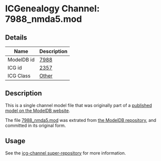 # ICGenealogy Channel: 7988\_nmda5.mod

## Details

Name | Description
---- | -----------
ModelDB id | [7988](http://senselab.med.yale.edu/ModelDB/ShowModel.cshtml?model=7988)
ICG id | [2357](http://icg.neurotheory.ox.ac.uk/channels/other/2357)
ICG Class | [Other](http://icg.neurotheory.ox.ac.uk/channels/other)

## Description

This is a single channel model file that was originally part of a [published model on the ModelDB website](http://senselab.med.yale.edu/mModelDB/ShowModel.cshtml?model=7988).

The file [7988\_nmda5.mod](7988_nmda5.mod) was extrated from [the ModelDB repository](http://senselab.med.yale.edu/ModelDB/ShowModel.cshtml?model=7988), and committed in its original form.

## Usage

See the [icg-channel super-repository](https://github.com/icgenealogy/icg-channels) for more information.